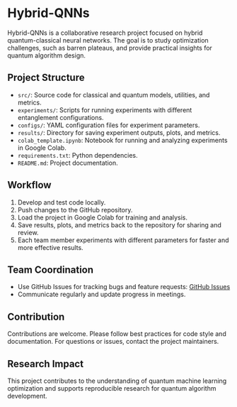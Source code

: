 
# Hybrid-QNNs

Hybrid-QNNs is a collaborative research project focused on hybrid quantum-classical neural networks. The goal is to study optimization challenges, such as barren plateaus, and provide practical insights for quantum algorithm design.

## Project Structure

- `src/`: Source code for classical and quantum models, utilities, and metrics.
- `experiments/`: Scripts for running experiments with different entanglement configurations.
- `configs/`: YAML configuration files for experiment parameters.
- `results/`: Directory for saving experiment outputs, plots, and metrics.
- `colab_template.ipynb`: Notebook for running and analyzing experiments in Google Colab.
- `requirements.txt`: Python dependencies.
- `README.md`: Project documentation.

## Workflow

1. Develop and test code locally.
2. Push changes to the GitHub repository.
3. Load the project in Google Colab for training and analysis.
4. Save results, plots, and metrics back to the repository for sharing and review.
5. Each team member experiments with different parameters for faster and more effective results.

## Team Coordination

- Use GitHub Issues for tracking bugs and feature requests: [GitHub Issues](https://github.com/FAbdullah17/Hybrid-QNNs/issues)
- Communicate regularly and update progress in meetings.

## Contribution

Contributions are welcome. Please follow best practices for code style and documentation. For questions or issues, contact the project maintainers.

## Research Impact

This project contributes to the understanding of quantum machine learning optimization and supports reproducible research for quantum algorithm development.
